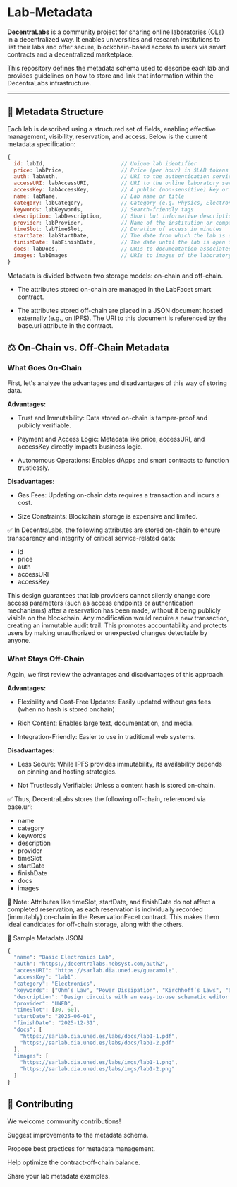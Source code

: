 # Lab-Metadata

**DecentraLabs** is a community project for sharing online laboratories (OLs) in a decentralized way. It enables universities and research institutions to list their labs and offer secure, blockchain-based access to users via smart contracts and a decentralized marketplace.

This repository defines the metadata schema used to describe each lab and provides guidelines on how to store and link that information within the DecentraLabs infrastructure.

---

## 🧬 Metadata Structure
Each lab is described using a structured set of fields, enabling effective management, visibility, reservation, and access. Below is the current metadata specification:

```js
{
  id: labId,                        // Unique lab identifier
  price: labPrice,                  // Price (per hour) in $LAB tokens
  auth: labAuth,                    // URI to the authentication service that issues session tokens for lab access
  accessURI: labAccessURI,          // URI to the online laboratory service
  accessKey: labAccessKey,          // A public (non-sensitive) key or ID used for routing/access
  name: labName,                    // Lab name or title
  category: labCategory,            // Category (e.g. Physics, Electronics, Chemistry...)
  keywords: labKeywords,            // Search-friendly tags
  description: labDescription,      // Short but informative description of the lab
  provider: labProvider,            // Name of the institution or company that provides this lab
  timeSlot: labTimeSlot,            // Duration of access in minutes
  startDate: labStartDate,          // The date from which the lab is open for reservations
  finishDate: labFinishDate,        // The date until the lab is open for reservations
  docs: labDocs,                    // URIs to documentation associated to the lab
  images: labImages                 // URIs to images of the laboratory
}
```

Metadata is divided between two storage models: on-chain and off-chain.

* The attributes stored on-chain are managed in the LabFacet smart contract.

* The attributes stored off-chain are placed in a JSON document hosted externally (e.g., on IPFS). The URI to this document is referenced by the base.uri attribute in the contract.

## ⚖️ On-Chain vs. Off-Chain Metadata
### What Goes On-Chain
First, let's analyze the advantages and disadvantages of this way of storing data.

**Advantages:**

* Trust and Immutability: Data stored on-chain is tamper-proof and publicly verifiable.

* Payment and Access Logic: Metadata like price, accessURI, and accessKey directly impacts business logic.

* Autonomous Operations: Enables dApps and smart contracts to function trustlessly.

**Disadvantages:**

* Gas Fees: Updating on-chain data requires a transaction and incurs a cost.

* Size Constraints: Blockchain storage is expensive and limited.

✅ In DecentraLabs, the following attributes are stored on-chain to ensure transparency and integrity of critical service-related data:

* id
* price
* auth
* accessURI
* accessKey

This design guarantees that lab providers cannot silently change core access parameters (such as access endpoints or authentication mechanisms) after a reservation has been made, without it being publicly visible on the blockchain. Any modification would require a new transaction, creating an immutable audit trail. This promotes accountability and protects users by making unauthorized or unexpected changes detectable by anyone.

### What Stays Off-Chain
Again, we first review the advantages and disadvantages of this approach.

**Advantages:**

* Flexibility and Cost-Free Updates: Easily updated without gas fees (when no hash is stored onchain)

* Rich Content: Enables large text, documentation, and media.

* Integration-Friendly: Easier to use in traditional web systems.

**Disadvantages:**

* Less Secure: While IPFS provides immutability, its availability depends on pinning and hosting strategies.

* Not Trustlessly Verifiable: Unless a content hash is stored on-chain.

✅ Thus, DecentraLabs stores the following off-chain, referenced via base.uri:

* name
* category
* keywords
* description
* provider
* timeSlot
* startDate
* finishDate
* docs
* images

📝 Note: Attributes like timeSlot, startDate, and finishDate do not affect a completed reservation, as each reservation is individually recorded (immutably) on-chain in the ReservationFacet contract. This makes them ideal candidates for off-chain storage, along with the others.

🧾 Sample Metadata JSON

```js
{
  "name": "Basic Electronics Lab",
  "auth": "https://decentralabs.nebsyst.com/auth2",
  "accessURI": "https://sarlab.dia.uned.es/guacamole",
  "accessKey": "lab1",
  "category": "Electronics",
  "keywords": ["Ohm’s Law", "Power Dissipation", "Kirchhoff’s Laws", "Series/Parallel Resistors"],
  "description": "Design circuits with an easy-to-use schematic editor. Become familiar with some of the common electrical tools and components used for circuits and use them to experimentally test and confirm the validity of theoretical concepts.",
  "provider": "UNED",
  "timeSlot": [30, 60],
  "startDate": "2025-06-01",
  "finishDate": "2025-12-31",
  "docs": [
    "https://sarlab.dia.uned.es/labs/docs/lab1-1.pdf",
    "https://sarlab.dia.uned.es/labs/docs/lab1-2.pdf"
  ],
  "images": [
    "https://sarlab.dia.uned.es/labs/imgs/lab1-1.png",
    "https://sarlab.dia.uned.es/labs/imgs/lab1-2.png"
  ]
}
```

## 🤝 Contributing
We welcome community contributions!

Suggest improvements to the metadata schema.

Propose best practices for metadata management.

Help optimize the contract-off-chain balance.

Share your lab metadata examples.
